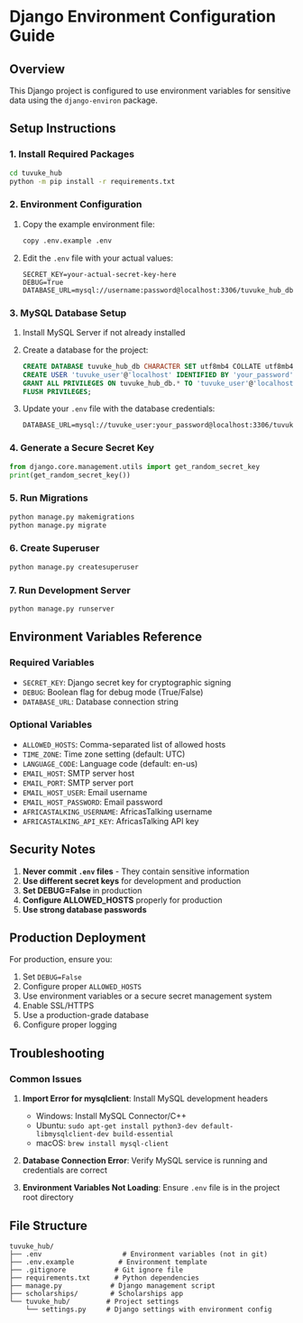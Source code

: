 # Django Environment Configuration Guide

## Overview
This Django project is configured to use environment variables for sensitive data using the `django-environ` package.

## Setup Instructions

### 1. Install Required Packages
```bash
cd tuvuke_hub
python -m pip install -r requirements.txt
```

### 2. Environment Configuration
1. Copy the example environment file:
   ```bash
   copy .env.example .env
   ```

2. Edit the `.env` file with your actual values:
   ```
   SECRET_KEY=your-actual-secret-key-here
   DEBUG=True
   DATABASE_URL=mysql://username:password@localhost:3306/tuvuke_hub_db
   ```

### 3. MySQL Database Setup
1. Install MySQL Server if not already installed
2. Create a database for the project:
   ```sql
   CREATE DATABASE tuvuke_hub_db CHARACTER SET utf8mb4 COLLATE utf8mb4_unicode_ci;
   CREATE USER 'tuvuke_user'@'localhost' IDENTIFIED BY 'your_password';
   GRANT ALL PRIVILEGES ON tuvuke_hub_db.* TO 'tuvuke_user'@'localhost';
   FLUSH PRIVILEGES;
   ```

3. Update your `.env` file with the database credentials:
   ```
   DATABASE_URL=mysql://tuvuke_user:your_password@localhost:3306/tuvuke_hub_db
   ```

### 4. Generate a Secure Secret Key
```python
from django.core.management.utils import get_random_secret_key
print(get_random_secret_key())
```

### 5. Run Migrations
```bash
python manage.py makemigrations
python manage.py migrate
```

### 6. Create Superuser
```bash
python manage.py createsuperuser
```

### 7. Run Development Server
```bash
python manage.py runserver
```

## Environment Variables Reference

### Required Variables
- `SECRET_KEY`: Django secret key for cryptographic signing
- `DEBUG`: Boolean flag for debug mode (True/False)
- `DATABASE_URL`: Database connection string

### Optional Variables
- `ALLOWED_HOSTS`: Comma-separated list of allowed hosts
- `TIME_ZONE`: Time zone setting (default: UTC)
- `LANGUAGE_CODE`: Language code (default: en-us)
- `EMAIL_HOST`: SMTP server host
- `EMAIL_PORT`: SMTP server port
- `EMAIL_HOST_USER`: Email username
- `EMAIL_HOST_PASSWORD`: Email password
- `AFRICASTALKING_USERNAME`: AfricasTalking username
- `AFRICASTALKING_API_KEY`: AfricasTalking API key

## Security Notes

1. **Never commit `.env` files** - They contain sensitive information
2. **Use different secret keys** for development and production
3. **Set DEBUG=False** in production
4. **Configure ALLOWED_HOSTS** properly for production
5. **Use strong database passwords**

## Production Deployment

For production, ensure you:
1. Set `DEBUG=False`
2. Configure proper `ALLOWED_HOSTS`
3. Use environment variables or a secure secret management system
4. Enable SSL/HTTPS
5. Use a production-grade database
6. Configure proper logging

## Troubleshooting

### Common Issues
1. **Import Error for mysqlclient**: Install MySQL development headers
   - Windows: Install MySQL Connector/C++
   - Ubuntu: `sudo apt-get install python3-dev default-libmysqlclient-dev build-essential`
   - macOS: `brew install mysql-client`

2. **Database Connection Error**: Verify MySQL service is running and credentials are correct

3. **Environment Variables Not Loading**: Ensure `.env` file is in the project root directory

## File Structure
```
tuvuke_hub/
├── .env                    # Environment variables (not in git)
├── .env.example           # Environment template
├── .gitignore            # Git ignore file
├── requirements.txt      # Python dependencies
├── manage.py            # Django management script
├── scholarships/        # Scholarships app
└── tuvuke_hub/         # Project settings
    └── settings.py     # Django settings with environment config
```
